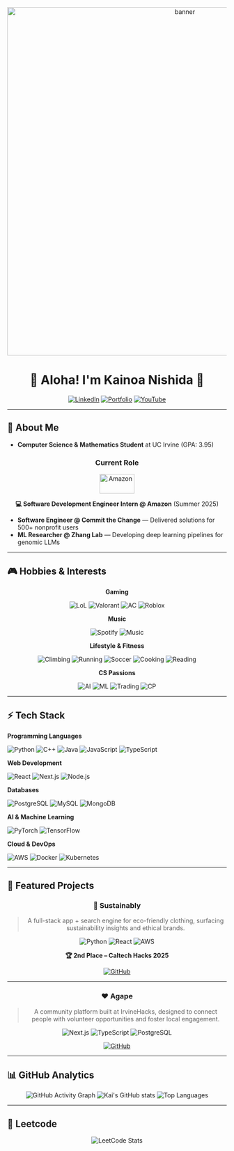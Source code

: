 <div align="center">
  <img src="https://user-images.githubusercontent.com/115957335/206072714-e651260c-ce98-4a7b-865b-7b0ee1ed0b9e.png" alt="banner" width="800" />
  
  # 🌺 Aloha! I'm Kainoa Nishida 👋
  
  [![LinkedIn](https://img.shields.io/badge/LinkedIn-0077B5?style=for-the-badge&logo=linkedin&logoColor=white)](https://www.linkedin.com/in/kainoa-nishida/)
  [![Portfolio](https://img.shields.io/badge/Portfolio-000000?style=for-the-badge&logo=vercel&logoColor=white)](https://kainoanishida.github.io/portfolio/)
  [![YouTube](https://img.shields.io/badge/YouTube-FF0000?style=for-the-badge&logo=youtube&logoColor=white)](https://www.youtube.com/@kainoanishida4964)
</div>

---

## 🚀 **About Me**

- **Computer Science & Mathematics Student** at UC Irvine (GPA: 3.95)

<div align="center">

### **Current Role**

<img src="https://i0.wp.com/magzoid.com/wp-content/uploads/2025/05/amazon-rebrand-2025_dezeen_2364_col_1-1.webp?fit=2364%2C1330&ssl=1" alt="Amazon" width="80" height="45" />

**💻 Software Development Engineer Intern @ Amazon** (Summer 2025) 

</div>

- **Software Engineer @ Commit the Change** — Delivered solutions for 500+ nonprofit users  
- **ML Researcher @ Zhang Lab** — Developing deep learning pipelines for genomic LLMs


---

## 🎮 **Hobbies & Interests**

<div align="center">

**Gaming**  

<img src="https://img.shields.io/badge/League_of_Legends-FF6B35?style=for-the-badge&logo=league-of-legends&logoColor=white" alt="LoL" />
<img src="https://img.shields.io/badge/Valorant-FF4655?style=for-the-badge&logo=valorant&logoColor=white" alt="Valorant" />
<img src="https://img.shields.io/badge/Animal_Crossing-95C92E?style=for-the-badge&logo=nintendo&logoColor=white" alt="AC" />
<img src="https://img.shields.io/badge/Roblox-00FF2D?style=for-the-badge&logo=roblox&logoColor=white" alt="Roblox" />


**Music**  

<img src="https://img.shields.io/badge/Spotify-1DB954?style=for-the-badge&logo=spotify&logoColor=white" alt="Spotify" />
<img src="https://img.shields.io/badge/Music_Production-FF6B6B?style=for-the-badge&logo=apple-music&logoColor=white" alt="Music" />


**Lifestyle & Fitness**  

<img src="https://img.shields.io/badge/Climbing-8B4513?style=for-the-badge&logo=climbing&logoColor=white" alt="Climbing" />
<img src="https://img.shields.io/badge/Running-FF6B35?style=for-the-badge&logo=running&logoColor=white" alt="Running" />
<img src="https://img.shields.io/badge/Soccer-228B22?style=for-the-badge&logo=soccer&logoColor=white" alt="Soccer" />
<img src="https://img.shields.io/badge/Cooking-FF6B6B?style=for-the-badge&logo=chef&logoColor=white" alt="Cooking" />
<img src="https://img.shields.io/badge/Reading-FF6B6B?style=for-the-badge&logo=book&logoColor=white" alt="Reading" />


**CS Passions**

<img src="https://img.shields.io/badge/Artificial_Intelligence-00D4FF?style=for-the-badge&logo=openai&logoColor=white" alt="AI" />
<img src="https://img.shields.io/badge/Machine_Learning-FF6B35?style=for-the-badge&logo=pytorch&logoColor=white" alt="ML" />
<img src="https://img.shields.io/badge/Algorithmic_Trading-00D4FF?style=for-the-badge&logo=bitcoin&logoColor=white" alt="Trading" />
<img src="https://img.shields.io/badge/Competitive_Programming-FF6B35?style=for-the-badge&logo=leetcode&logoColor=white" alt="CP" />

</div>

---

## ⚡ **Tech Stack**

<div>

**Programming Languages**
  
![Python](https://img.shields.io/badge/Python-3776AB?style=for-the-badge&logo=python&logoColor=white)
![C++](https://img.shields.io/badge/C%2B%2B-00599C?style=for-the-badge&logo=c%2B%2B&logoColor=white)
![Java](https://img.shields.io/badge/Java-ED8B00?style=for-the-badge&logo=openjdk&logoColor=white)
![JavaScript](https://img.shields.io/badge/JavaScript-F7DF1E?style=for-the-badge&logo=javascript&logoColor=black)
![TypeScript](https://img.shields.io/badge/TypeScript-007ACC?style=for-the-badge&logo=typescript&logoColor=white)

**Web Development**  

![React](https://img.shields.io/badge/React-20232A?style=for-the-badge&logo=react&logoColor=61DAFB)
![Next.js](https://img.shields.io/badge/Next.js-000000?style=for-the-badge&logo=next.js&logoColor=white)
![Node.js](https://img.shields.io/badge/Node.js-339933?style=for-the-badge&logo=nodedotjs&logoColor=white)

**Databases**  

![PostgreSQL](https://img.shields.io/badge/PostgreSQL-316192?style=for-the-badge&logo=postgresql&logoColor=white)
![MySQL](https://img.shields.io/badge/MySQL-4479A1?style=for-the-badge&logo=mysql&logoColor=white)
![MongoDB](https://img.shields.io/badge/MongoDB-4EA94B?style=for-the-badge&logo=mongodb&logoColor=white)

**AI & Machine Learning**  

![PyTorch](https://img.shields.io/badge/PyTorch-EE4C2C?style=for-the-badge&logo=pytorch&logoColor=white)
![TensorFlow](https://img.shields.io/badge/TensorFlow-FF6F00?style=for-the-badge&logo=tensorflow&logoColor=white)

**Cloud & DevOps**  

![AWS](https://img.shields.io/badge/AWS-FF9900?style=for-the-badge&logo=amazonaws&logoColor=white)
![Docker](https://img.shields.io/badge/Docker-2496ED?style=for-the-badge&logo=docker&logoColor=white)
![Kubernetes](https://img.shields.io/badge/Kubernetes-326CE5?style=for-the-badge&logo=kubernetes&logoColor=white)

</div>

---

## 🚀 **Featured Projects**

<div align="center">

### 🌱 **Sustainably**
> A full-stack app + search engine for eco-friendly clothing, surfacing sustainability insights and ethical brands.

![Python](https://img.shields.io/badge/Python-3776AB?style=flat&logo=python&logoColor=white)
![React](https://img.shields.io/badge/React-20232A?style=flat&logo=react&logoColor=61DAFB)
![AWS](https://img.shields.io/badge/AWS-FF9900?style=flat&logo=amazonaws&logoColor=white)

**🏆 2nd Place – Caltech Hacks 2025**  

[![GitHub](https://img.shields.io/badge/GitHub-100000?style=for-the-badge&logo=github&logoColor=white)](https://github.com/KainoaNishida/calhacks)

---

### ❤️ **Agape**
> A community platform built at IrvineHacks, designed to connect people with volunteer opportunities and foster local engagement.

![Next.js](https://img.shields.io/badge/Next.js-000000?style=flat&logo=next.js&logoColor=white)
![TypeScript](https://img.shields.io/badge/TypeScript-007ACC?style=flat&logo=typescript&logoColor=white)
![PostgreSQL](https://img.shields.io/badge/PostgreSQL-316192?style=flat&logo=postgresql&logoColor=white)

[![GitHub](https://img.shields.io/badge/GitHub-100000?style=for-the-badge&logo=github&logoColor=white)](https://github.com/KainoaNishida/Agape)

</div>

---

## 📊 **GitHub Analytics**

<div align="center">

![GitHub Activity Graph](https://github-readme-activity-graph.vercel.app/graph?username=KainoaNishida&theme=tokyo-night&hide_border=true&area=true&area_color=1f1f23)
![Kai's GitHub stats](https://github-readme-stats.vercel.app/api?username=KainoaNishida&show_icons=true&theme=tokyonight&hide=contribs,issues&rank_icon=github)
![Top Languages](https://github-readme-stats.vercel.app/api/top-langs/?username=KainoaNishida&layout=compact&theme=tokyonight&hide=html,css,scss&langs_count=6)

</div>

---

## 🎯 **Leetcode**

<div align="center">

![LeetCode Stats](https://leetcard.jacoblin.cool/kainoa?theme=dark&font=Source%20Code%20Pro&ext=activity&hide=ranking)

</div>
